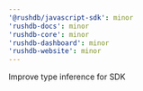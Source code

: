 ```yaml
---
'@rushdb/javascript-sdk': minor
'rushdb-docs': minor
'rushdb-core': minor
'rushdb-dashboard': minor
'rushdb-website': minor
---
```


Improve type inference for SDK

